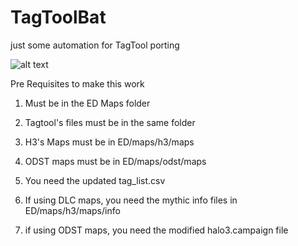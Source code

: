 # TagToolBat
just some automation for TagTool porting

![alt text](https://i.imgur.com/bCogZDt.png)

Pre Requisites to make this work


1. Must be in the ED Maps folder

2. Tagtool's files must be in the same folder

3. H3's Maps must be in ED/maps/h3/maps

4. ODST maps must be in ED/maps/odst/maps

5. You need the updated tag_list.csv

6. If using DLC maps, you need the mythic info files in ED/maps/h3/maps/info

7. if using ODST maps, you need the modified halo3.campaign file


